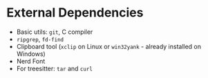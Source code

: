 # External Dependencies

- Basic utils: `git`, C compiler
- `ripgrep`, `fd-find`
- Clipboard tool (`xclip` on Linux or `win32yank` - already installed on Windows)
- Nerd Font
- For treesitter: `tar` and `curl`
